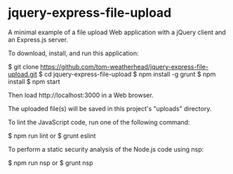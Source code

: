 # jquery-express-file-upload
A minimal example of a file upload Web application with a jQuery client and an Express.js server.

To download, install, and run this application:

$ git clone https://github.com/tom-weatherhead/jquery-express-file-upload.git
$ cd jquery-express-file-upload
$ npm install -g grunt
$ npm install
$ npm start

Then load http://localhost:3000 in a Web browser.

The uploaded file(s) will be saved in this project's "uploads" directory.

To lint the JavaScript code, run one of the following command:

$ npm run lint
or
$ grunt eslint

To perform a static security analysis of the Node.js code using nsp:

$ npm run nsp
or
$ grunt nsp
